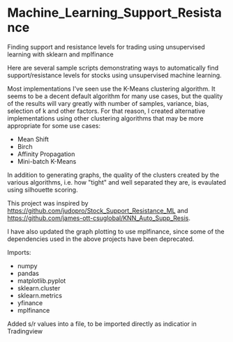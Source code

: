 # Machine_Learning_Support_Resistance
Finding support and resistance levels for trading using unsupervised learning with sklearn and mplfinance

Here are several sample scripts demonstrating ways to automatically find support/resistance levels for stocks using unsupervised machine learning. 

Most implementations I've seen use the K-Means clustering algorithm. It seems to be a decent default algorithm for many use cases, but the quality of the results will vary greatly with number of samples, variance, bias, selection of k and other factors. For that reason, I created alternative implementations using other clustering algorithms that may be more appropriate for some use cases:

- Mean Shift
- Birch
- Affinity Propagation
- Mini-batch K-Means

In addition to generating graphs, the quality of the clusters created by the various algorithms, i.e. how "tight" and well separated they are, is evaulated using silhouette scoring.

This project was inspired by https://github.com/judopro/Stock_Support_Resistance_ML and https://github.com/james-ott-csuglobal/KNN_Auto_Supp_Resis.

I have also updated the graph plotting to use mplfinance, since some of the dependencies used in the above projects have been deprecated.

Imports:
- numpy
- pandas
- matplotlib.pyplot
- sklearn.cluster
- sklearn.metrics
- yfinance
- mplfinance

Added s/r values into a file, to be imported directly as indicatior in Tradingview
